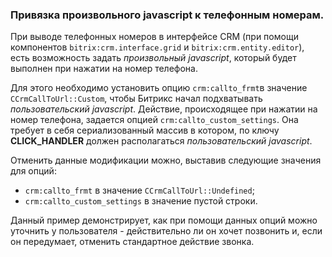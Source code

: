 ### Привязка произвольного javascript к телефонным номерам. ###
При выводе телефонных номеров в интерфейсе CRM (при помощи компонентов `bitrix:crm.interface.grid` и `bitrix:crm.entity.editor`),
есть возможность задать _произвольный javascript_, который будет выполнен при нажатии на номер телефона.

Для этого необходимо установить опцию `crm:callto_frmt`в значение `CCrmCallToUrl::Custom`, чтобы Битрикс начал 
подхватывать _пользовательский javascript_.
Действие, происходящее при нажатии на номер телефона, задается опцией `crm:callto_custom_settings`. Она требует в себя
сериализованный массив в котором, по ключу **CLICK_HANDLER** должен располагаться _пользовательский javascript_.

Отменить данные модификации можно, выставив следующие значения для опций:
- `crm:callto_frmt` в значение `CCrmCallToUrl::Undefined`;
- `crm:callto_custom_settings` в значение пустой строки.

Данный пример демонстрирует, как при помощи данных опций можно уточнить у пользователя - действительно ли он хочет
позвонить и, если он передумает, отменить стандартное действие звонка.